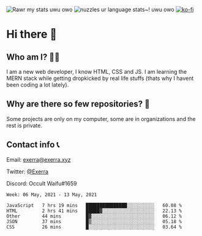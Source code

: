 ![Rawr my stats uwu owo](https://github-readme-stats.vercel.app/api?username=Exerra&show_icons=true&theme=buefy)
![nuzzles ur language stats~! uwu owo](https://github-readme-stats.vercel.app/api/top-langs/?username=Exerra&layout=compact)
[![ko-fi](https://www.ko-fi.com/img/githubbutton_sm.svg)](https://ko-fi.com/X8X130H96)
# Hi there 👋
## Who am I? 🙋‍♀️
I am a new web developer, I know HTML, CSS and JS. I am learning the MERN stack while getting dropkicked by real life stuffs (thats why I havent been coding a lot lately).
## Why are there so few repositories? 🤔
Some projects are only on my computer, some are in organizations and the rest is private.
## Contact info 📞
Email: [exerra@exerra.xyz](mailto:exerra@exerra.xyz)

Twitter: [@Exerra](https://twitter.com/exerra)

Discord: Occult Waifu#1659

<!--START_SECTION:waka-->
```text
Week: 06 May, 2021 - 13 May, 2021

JavaScript   7 hrs 19 mins   ███████████████░░░░░░░░░░   60.08 % 
HTML         2 hrs 41 mins   █████▓░░░░░░░░░░░░░░░░░░░   22.13 % 
Other        44 mins         █▓░░░░░░░░░░░░░░░░░░░░░░░   06.12 % 
JSON         37 mins         █▒░░░░░░░░░░░░░░░░░░░░░░░   05.18 % 
CSS          26 mins         █░░░░░░░░░░░░░░░░░░░░░░░░   03.64 % 
```
<!--END_SECTION:waka-->

